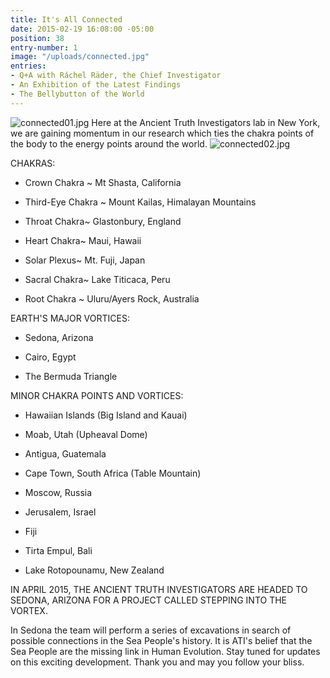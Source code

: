 ```yaml
---
title: It's All Connected
date: 2015-02-19 16:08:00 -05:00
position: 38
entry-number: 1
image: "/uploads/connected.jpg"
entries:
- Q+A with Ráchel Räder, the Chief Investigator
- An Exhibition of the Latest Findings
- The Bellybutton of the World
---
```


![connected01.jpg](/uploads/connected01.jpg)
Here at the Ancient Truth Investigators lab in New York, we are gaining momentum in our research which ties the chakra points of the body to the energy points around the world. 
![connected02.jpg](/uploads/connected02.jpg)

CHAKRAS:

* Crown Chakra ~ Mt Shasta, California

* Third-Eye Chakra ~ Mount Kailas, Himalayan Mountains

* Throat Chakra~ Glastonbury, England

* Heart Chakra~ Maui, Hawaii

* Solar Plexus~ Mt. Fuji, Japan

* Sacral Chakra~ Lake Titicaca, Peru

* Root Chakra ~ Uluru/Ayers Rock, Australia


EARTH'S MAJOR VORTICES:

* Sedona, Arizona

* Cairo, Egypt

* The Bermuda Triangle


MINOR CHAKRA POINTS AND VORTICES:

* Hawaiian Islands (Big Island and Kauai)

* Moab, Utah (Upheaval Dome)

* Antigua, Guatemala

* Cape Town, South Africa (Table Mountain)

* Moscow, Russia

* Jerusalem, Israel

* Fiji

* Tirta Empul, Bali

* Lake Rotopounamu, New Zealand


IN APRIL 2015, THE ANCIENT TRUTH INVESTIGATORS ARE HEADED TO SEDONA, ARIZONA FOR A PROJECT CALLED STEPPING INTO THE VORTEX. 

In Sedona the team will perform a series of excavations in search of possible connections in the Sea People's history. It is ATI's belief that the Sea People are the missing link in Human Evolution. Stay tuned for updates on this exciting development. 
Thank you and may you follow your bliss.